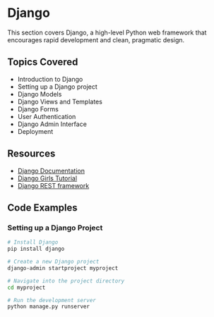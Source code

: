 # Django

This section covers Django, a high-level Python web framework that encourages rapid development and clean, pragmatic design.

## Topics Covered
- Introduction to Django
- Setting up a Django project
- Django Models
- Django Views and Templates
- Django Forms
- User Authentication
- Django Admin Interface
- Deployment

## Resources
- [Django Documentation](https://docs.djangoproject.com/en/stable/)
- [Django Girls Tutorial](https://tutorial.djangogirls.org/)
- [Django REST framework](https://www.django-rest-framework.org/)

## Code Examples

### Setting up a Django Project

```bash
# Install Django
pip install django

# Create a new Django project
django-admin startproject myproject

# Navigate into the project directory
cd myproject

# Run the development server
python manage.py runserver
